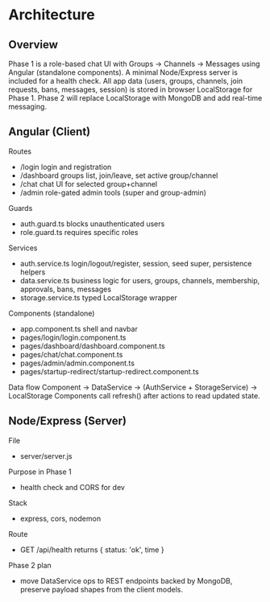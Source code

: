 # Architecture

## Overview
Phase 1 is a role-based chat UI with Groups → Channels → Messages using Angular (standalone components). A minimal Node/Express server is included for a health check. All app data (users, groups, channels, join requests, bans, messages, session) is stored in browser LocalStorage for Phase 1. Phase 2 will replace LocalStorage with MongoDB and add real-time messaging.

## Angular (Client)
Routes
- /login  login and registration
- /dashboard  groups list, join/leave, set active group/channel
- /chat  chat UI for selected group+channel
- /admin  role-gated admin tools (super and group-admin)

Guards
- auth.guard.ts  blocks unauthenticated users
- role.guard.ts  requires specific roles

Services
- auth.service.ts  login/logout/register, session, seed super, persistence helpers
- data.service.ts  business logic for users, groups, channels, membership, approvals, bans, messages
- storage.service.ts  typed LocalStorage wrapper

Components (standalone)
- app.component.ts  shell and navbar
- pages/login/login.component.ts
- pages/dashboard/dashboard.component.ts
- pages/chat/chat.component.ts
- pages/admin/admin.component.ts
- pages/startup-redirect/startup-redirect.component.ts

Data flow
Component → DataService → (AuthService + StorageService) → LocalStorage
Components call refresh() after actions to read updated state.

## Node/Express (Server)
File
- server/server.js

Purpose in Phase 1
- health check and CORS for dev

Stack
- express, cors, nodemon

Route
- GET /api/health  returns { status: 'ok', time }

Phase 2 plan
- move DataService ops to REST endpoints backed by MongoDB, preserve payload shapes from the client models.
